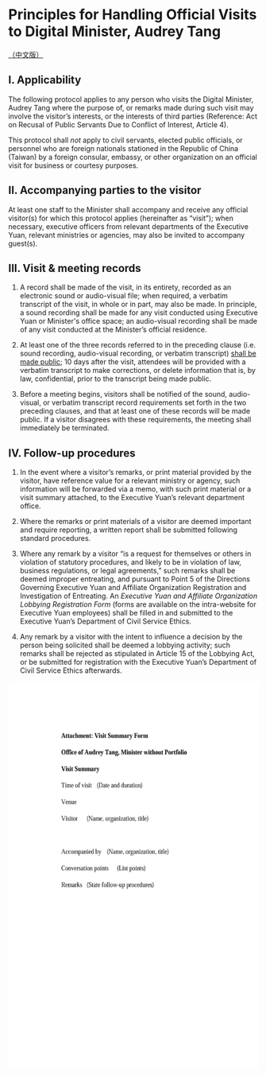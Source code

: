 # Principles for Handling Official Visits to Digital Minister, Audrey Tang

[（中文版）](PRINCIPLES.zh.md)

## I.	Applicability

The following protocol applies to any person who visits the Digital Minister, Audrey Tang where the purpose of, or remarks made during such visit may involve the visitor’s interests, or the interests of third parties (Reference: Act on Recusal of Public Servants Due to Conflict of Interest, Article 4).

This protocol shall _not_ apply to civil servants, elected public officials, or personnel who are foreign nationals stationed in the Republic of China (Taiwan) by a foreign consular, embassy, or other organization on an official visit for business or courtesy purposes.

## II. Accompanying parties to the visitor

At least one staff to the Minister shall accompany and receive any official visitor(s) for which this protocol applies (hereinafter as “visit”); when necessary, executive officers from relevant departments of the Executive Yuan, relevant ministries or agencies, may also be invited to accompany guest(s).

## III. Visit & meeting records

1.  A record shall be made of the visit, in its entirety, recorded as an electronic sound or audio-visual file; when required, a verbatim transcript of the visit, in whole or in part, may also be made. In principle, a sound recording shall be made for any visit conducted using Executive Yuan or Minister's office space; an audio-visual recording shall be made of any visit conducted at the Minister’s official residence.

2. At least one of the three records referred to in the preceding clause (i.e. sound recording, audio-visual recording, or verbatim transcript) [shall be made public](https://track.pdis.tw); 10 days after the visit, attendees will be provided with a verbatim transcript to make corrections, or delete information that is, by law, confidential, prior to the transcript being made public.

3. Before a meeting begins, visitors shall be notified of the sound, audio-visual, or verbatim transcript record requirements set forth in the two preceding clauses, and that at least one of these records will be made public. If a visitor disagrees with these requirements, the meeting shall immediately be terminated.

## IV. Follow-up procedures

1. In the event where a visitor’s remarks, or print material provided by the visitor, have reference value for a relevant ministry or agency, such information will be forwarded via a memo, with such print material or a visit summary attached, to the Executive Yuan’s relevant department office.

2. Where the remarks or print materials of a visitor are deemed important and require reporting, a written report shall be submitted following standard procedures.

3. Where any remark by a visitor “is a request for themselves or others in violation of statutory procedures, and likely to be in violation of law, business regulations, or legal agreements,” such remarks shall be deemed improper entreating, and pursuant to Point 5 of the Directions Governing Executive Yuan and Affiliate Organization Registration and Investigation of Entreating. An _Executive Yuan and Affiliate Organization Lobbying Registration Form_ (forms are available on the intra-website for Executive Yuan employees) shall be filled in and submitted to the Executive Yuan’s Department of Civil Service Ethics.

4. Any remark by a visitor with the intent to influence a decision by the person being solicited shall be deemed a lobbying activity; such remarks shall be rejected as stipulated in Article 15 of the Lobbying Act, or be submitted for registration with the Executive Yuan’s Department of Civil Service Ethics afterwards.

<img src="visit-summary-form.jpg" width="550" height="780">
